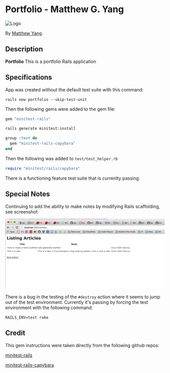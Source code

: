 # Portfolio - Matthew G. Yang

  ![Logo](https://dl.dropboxusercontent.com/u/69636/2015-08-18%2011.53.43-1.jpg)

By [Matthew Yang](http://www.matthewgyang.com).

## Description
**Portfolio** This is a portfolio Rails application

## Specifications

App was created without the default test suite with this command:

```console
rails new portfolio --skip-test-unit
```

Then the following gems were added to the gem file:

```ruby
gem "minitest-rails"
```

```console
rails generate minitest:install
```

```ruby
group :test do
  gem "minitest-rails-capybara"
end
```

Then the following was added to `test/test_helper.rb`

```ruby
require "minitest/rails/capybara"
```

There is a functioning feature test suite that is currenlty passing.

## Special Notes

Continuing to add the ability to make notes by modifying Rails scaffolding, see screenshot:

![Screenshot 1](app/assets/images/articles_screenshot.png)

There is a bug in the testing of the `#destroy` action where it seems to jump out of the test environment.  Currently it's passing by forcing the test environment with the following command:

```console
RAILS_ENV=test rake
```

## Credit
This gem instructions were taken directly from the following github repos:

[minitest-rails](https://github.com/blowmage/minitest-rails)

[minitest-rails-capybara](https://github.com/blowmage/minitest-rails-capybara)
